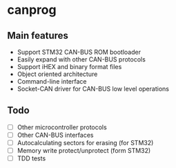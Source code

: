# canprog

## Main features
- Support STM32 CAN-BUS ROM bootloader
- Easily expand with other CAN-BUS protocols
- Support iHEX and binary format files
- Object oriented architecture
- Command-line interface
- Socket-CAN driver for CAN-BUS low level operations

## Todo
- [ ] Other microcontroller protocols
- [ ] Other CAN-BUS interfaces
- [ ] Autocalculating sectors for erasing (for STM32)
- [ ] Memory write protect/unprotect (form STM32)
- [ ] TDD tests